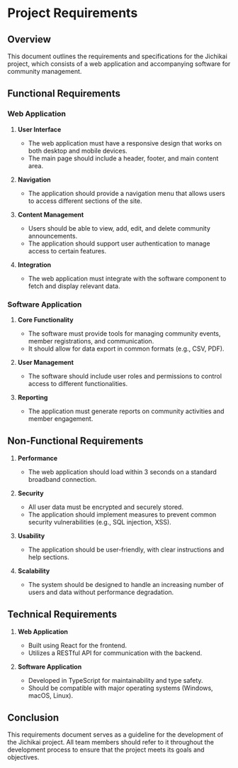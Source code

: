 # Project Requirements

## Overview
This document outlines the requirements and specifications for the Jichikai project, which consists of a web application and accompanying software for community management.

## Functional Requirements

### Web Application
1. **User Interface**
   - The web application must have a responsive design that works on both desktop and mobile devices.
   - The main page should include a header, footer, and main content area.

2. **Navigation**
   - The application should provide a navigation menu that allows users to access different sections of the site.

3. **Content Management**
   - Users should be able to view, add, edit, and delete community announcements.
   - The application should support user authentication to manage access to certain features.

4. **Integration**
   - The web application must integrate with the software component to fetch and display relevant data.

### Software Application
1. **Core Functionality**
   - The software must provide tools for managing community events, member registrations, and communication.
   - It should allow for data export in common formats (e.g., CSV, PDF).

2. **User Management**
   - The software should include user roles and permissions to control access to different functionalities.

3. **Reporting**
   - The application must generate reports on community activities and member engagement.

## Non-Functional Requirements
1. **Performance**
   - The web application should load within 3 seconds on a standard broadband connection.

2. **Security**
   - All user data must be encrypted and securely stored.
   - The application should implement measures to prevent common security vulnerabilities (e.g., SQL injection, XSS).

3. **Usability**
   - The application should be user-friendly, with clear instructions and help sections.

4. **Scalability**
   - The system should be designed to handle an increasing number of users and data without performance degradation.

## Technical Requirements
1. **Web Application**
   - Built using React for the frontend.
   - Utilizes a RESTful API for communication with the backend.

2. **Software Application**
   - Developed in TypeScript for maintainability and type safety.
   - Should be compatible with major operating systems (Windows, macOS, Linux).

## Conclusion
This requirements document serves as a guideline for the development of the Jichikai project. All team members should refer to it throughout the development process to ensure that the project meets its goals and objectives.